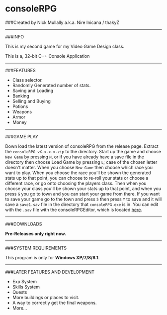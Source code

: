 **consoleRPG**
==============

###Created by Nick Mullally a.k.a. Nire Inicana / thakyZ

---

###INFO

This is my second game for my Video Game Design class.

This is a, 32-bit C++ Console Application

---

###FEATURES

* Class selector.
* Randomly Generated number of stats.
* Saving and Loading
* Banking
* Selling and Buying
* Potions
* Weapons
* Armor
* Money

---

###GAME PLAY

Down load the latest version of consoleRPG from the release page. Extract the `consoleRPG vX.x-x.x.zip` to the directory. Start up the game and choose `New Game` by pressing `N`, or if you have already have a save file in the directory then choose Load Game by pressing `L`; case of the chosen letter doesn't matter. When you choose `New Game` then choose which race you want to play. When you choose the race you'll be shown the generated stats up to that point, you can choose to re-roll your stats or choose a different race, or go onto choosing the players class. Then when you choose your class you'll be shown your stats up to that point, and when you press `G` you go to town and you can start your game from there. If you want to save your game go to the town and press `5` then press `Y` to save and it will save a `save1.sav` file in the directory that `consoleRPG.exe` is in. You can edit with the `.sav` file with the consoleRPGEditor, which is located [here](http://github.com/TZCraft-NSR/consoleRPGEditor).

---

###DOWNLOADS

**Pre-Releases only right now.**

---

###SYSTEM REQUIREMENTS

This program is only for **Windows XP/7/8/8.1**.

---

###LATER FEATURES AND DEVELOPMENT

* Exp System
* Skills System
* Quests
* More buildings or places to visit.
* A way to correctly get the final weapons.
* More...